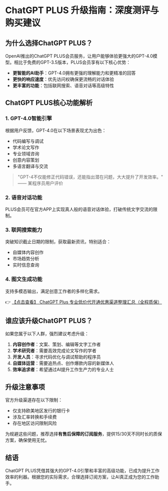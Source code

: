 # ChatGPT PLUS 升级指南：深度测评与购买建议

## 为什么选择ChatGPT PLUS？

OpenAI推出的ChatGPT PLUS会员服务，让用户能够体验更强大的GPT-4.0模型。相比于免费的GPT-3.5版本，PLUS会员享有以下核心优势：

- **更智能的AI助手**：GPT-4.0拥有更强的理解能力和更精准的回答
- **更快的响应速度**：优先访问权确保更流畅的对话体验
- **更丰富的功能**：包括联网搜索、语音对话等高级特性

## ChatGPT PLUS核心功能解析

### 1. GPT-4.0智能引擎

根据用户反馈，GPT-4.0在以下场景表现尤为出色：
- 代码编写与调试
- 学术论文写作
- 专业领域咨询
- 创意内容策划
- 多语言翻译与交流

> "GPT-4不仅能修正代码错误，还能指出潜在问题，大大提升了开发效率。" —— 某程序员用户评价

### 2. 语音对话功能
PLUS会员可在官方APP上实现真人般的语音对话体验，打破传统文字交流的限制。

### 3. 联网搜索能力
突破知识截止日期的限制，获取最新资讯，特别适合：
- 自媒体内容创作
- 市场趋势分析
- 实时信息查询

### 4. 图文生成功能
支持多模态输出，满足创意工作者的多样化需求。

👉 [【点击查看】 ChatGPT Plus 专业低价代开通优惠渠道整理汇总（全程质保）](https://bit.ly/DaiKai)

## 谁应该升级ChatGPT PLUS？

如果您属于以下人群，强烈建议考虑升级：

1. **内容创作者**：文案、策划、编辑等文字工作者
2. **学术研究者**：需要高效完成论文写作的学者
3. **开发人员**：寻求代码优化与调试帮助的程序员
4. **自媒体运营**：需要追热点、创作爆款内容的新媒体人
5. **效率追求者**：希望通过AI提升工作生产力的专业人士

## 升级注意事项

官方升级渠道存在以下限制：
- 仅支持欧美地区发行的银行卡
- 涉及汇率转换和手续费
- 存在地区访问限制风险

为规避这些问题，推荐选择**有售后保障的订阅服务**，提供15/30天不同时长的质保方案，确保使用无忧。

## 结语

ChatGPT PLUS凭借其强大的GPT-4.0引擎和丰富的高级功能，已成为提升工作效率的利器。根据您的实际需求，合理选择订阅方案，让AI真正成为您的工作助手。